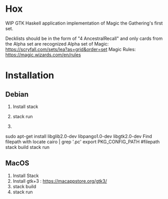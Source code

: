 # Hox

WIP GTK Haskell application implementation of Magic the Gathering's first set.

Decklists should be in the form of "4 AncestralRecall" and only cards from the Alpha set are recognized
Alpha set of Magic: https://scryfall.com/sets/lea?as=grid&order=set
Magic Rules: https://magic.wizards.com/en/rules

# Installation

## Debian

1. Install stack
2. stack run

3. 
sudo apt-get install libglib2.0-dev libpango1.0-dev libgtk2.0-dev
Find filepath with locate cairo | grep '\.pc'
export PKG_CONFIG_PATH #filepath
stack build
stack run

## MacOS

1. Install Stack
2. Install gtk+3 : https://macappstore.org/gtk3/
3. stack build
4. stack run

